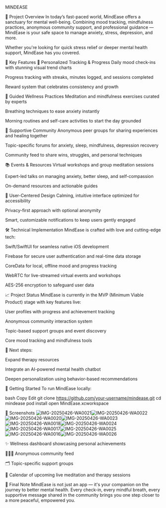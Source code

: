 MINDEASE

🌟 Project Overview
In today’s fast-paced world, MindEase offers a sanctuary for mental well-being.
Combining mood tracking, mindfulness practices, anonymous community support, and professional guidance — MindEase is your safe space to manage anxiety, stress, depression, and more.

Whether you're looking for quick stress relief or deeper mental health support, MindEase has you covered.

🚀 Key Features
🧠 Personalized Tracking & Progress
Daily mood check-ins with stunning visual trend charts

Progress tracking with streaks, minutes logged, and sessions completed

Reward system that celebrates consistency and growth

🧘 Guided Wellness Practices
Meditation and mindfulness exercises curated by experts

Breathing techniques to ease anxiety instantly

Morning routines and self-care activities to start the day grounded

🤝 Supportive Community
Anonymous peer groups for sharing experiences and healing together

Topic-specific forums for anxiety, sleep, mindfulness, depression recovery

Community feed to share wins, struggles, and personal techniques

📚 Events & Resources
Virtual workshops and group meditation sessions

Expert-led talks on managing anxiety, better sleep, and self-compassion

On-demand resources and actionable guides

🎨 User-Centered Design
Calming, intuitive interface optimized for accessibility

Privacy-first approach with optional anonymity

Smart, customizable notifications to keep users gently engaged

🛠 Technical Implementation
MindEase is crafted with love and cutting-edge tech:

Swift/SwiftUI for seamless native iOS development

Firebase for secure user authentication and real-time data storage

CoreData for local, offline mood and progress tracking

WebRTC for live-streamed virtual events and workshops

AES-256 encryption to safeguard user data

📈 Project Status
MindEase is currently in the MVP (Minimum Viable Product) stage with key features live:

User profiles with progress and achievement tracking

Anonymous community interaction system

Topic-based support groups and event discovery

Core mood tracking and mindfulness tools

🔮 Next steps:

Expand therapy resources

Integrate an AI-powered mental health chatbot

Deepen personalization using behavior-based recommendations

🏁 Getting Started
To run MindEase locally:

bash
Copy
Edit
git clone https://github.com/your-username/mindease.git
cd mindease
pod install
open MindEase.xcworkspace

📸 Screenshots
![IMG-20250426-WA0021](https://github.com/user-attachments/assets/38845f26-4960-4435-97ac-164567cffcc8)![IMG-20250426-WA0022](https://github.com/user-attachments/assets/e6378a3c-c324-4f1e-96fa-65c0dc853ab2)
![IMG-20250426-WA0020](https://github.com/user-attachments/assets/42912a12-a6f7-4b56-a9b3-54fb8f45f46c)![IMG-20250426-WA0023](https://github.com/user-attachments/assets/cd133f10-693f-4439-b98e-05331b33efc9)
![IMG-20250426-WA0018](https://github.com/user-attachments/assets/7c18e7e2-8f44-4a20-b647-847c7390a703)![IMG-20250426-WA0024](https://github.com/user-attachments/assets/448d21c0-adfc-4872-a268-afd079ca920d)
![IMG-20250426-WA0017](https://github.com/user-attachments/assets/92e865e8-88df-4020-af30-f22df3f29c8e)![IMG-20250426-WA0025](https://github.com/user-attachments/assets/0ab8527d-a01f-4f3a-b311-d01e8fae3465)
![IMG-20250426-WA0016](https://github.com/user-attachments/assets/83b504a6-32a5-4ef4-ae9b-51ebed5e50ed)![IMG-20250426-WA0026](https://github.com/user-attachments/assets/07cac7a7-13e5-42cc-a469-ba6fa886a18b)






✨ Wellness dashboard showcasing personal achievements

🧑‍🤝‍🧑 Anonymous community feed

🗂 Topic-specific support groups

📅 Calendar of upcoming live meditation and therapy sessions

💬 Final Note
MindEase is not just an app — it's your companion on the journey to better mental health.
Every check-in, every mindful breath, every supportive message shared in the community brings you one step closer to a more peaceful, empowered you.
